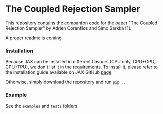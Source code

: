 # The Coupled Rejection Sampler

This repository contains the companion code for the paper "The Coupled Rejection Sampler" by Adrien Corenflos and Simo Särkkä [1].

A proper readme is coming.

### Installation

Because JAX can be installed in different flavours (CPU only, CPU+GPU, CPU+TPU), we don't list it in the requirements.
To install it, please refer to the installation guide available on JAX
GitHub [page](https://github.com/google/jax#installation).

Otherwise, simply download the repository and run `pip .`.

### Example

See the `examples` and `tests` folders. 


